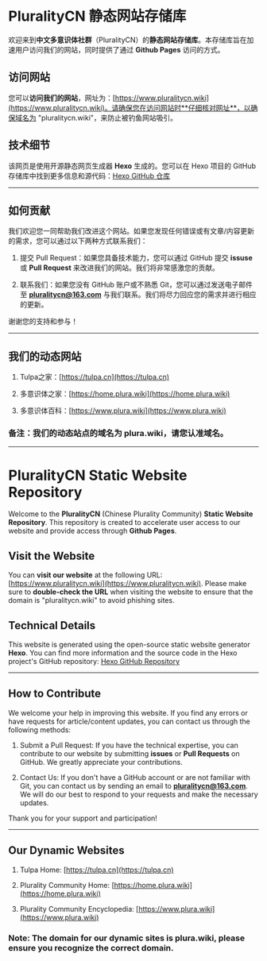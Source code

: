 # PluralityCN 静态网站存储库

欢迎来到**中文多意识体社群**（PluralityCN）的**静态网站存储库**。本存储库旨在加速用户访问我们的网站，同时提供了通过 **Github Pages** 访问的方式。

## 访问网站

您可以**访问我们的网站**，网址为：[https://www.pluralitycn.wiki](https://www.pluralitycn.wiki)。请确保您在访问网站时**仔细核对网址**，以确保域名为 "pluralitycn.wiki"，来防止被钓鱼网站吸引。

## 技术细节

该网页是使用开源静态网页生成器 **Hexo** 生成的。您可以在 Hexo 项目的 GitHub 存储库中找到更多信息和源代码：[Hexo GitHub 仓库](https://github.com/hexojs/hexo)

---

## 如何贡献

我们欢迎您一同帮助我们改进这个网站。如果您发现任何错误或有文章/内容更新的需求，您可以通过以下两种方式联系我们：

1. 提交 Pull Request：如果您具备技术能力，您可以通过 GitHub 提交 **issuse** 或 **Pull Request** 来改进我们的网站。我们将非常感激您的贡献。

2. 联系我们：如果您没有 GitHub 账户或不熟悉 Git，您可以通过发送电子邮件至 **pluralitycn@163.com** 与我们联系。我们将尽力回应您的需求并进行相应的更新。

谢谢您的支持和参与！

---

## 我们的动态网站

1. Tulpa之家：[https://tulpa.cn](https://tulpa.cn)

2. 多意识体之家：[https://home.plura.wiki](https://home.plura.wiki)

3. 多意识体百科：[https://www.plura.wiki](https://www.plura.wiki)

### 备注：我们的动态站点的域名为 **plura.wiki**，请您认准域名。

---

# PluralityCN Static Website Repository

Welcome to the **PluralityCN** (Chinese Plurality Community) **Static Website Repository**. This repository is created to accelerate user access to our website and provide access through **Github Pages**.

## Visit the Website

You can **visit our website** at the following URL: [https://www.pluralitycn.wiki](https://www.pluralitycn.wiki). Please make sure to **double-check the URL** when visiting the website to ensure that the domain is "pluralitycn.wiki" to avoid phishing sites.

## Technical Details

This website is generated using the open-source static website generator **Hexo**. You can find more information and the source code in the Hexo project's GitHub repository: [Hexo GitHub Repository](https://github.com/hexojs/hexo)

---

## How to Contribute

We welcome your help in improving this website. If you find any errors or have requests for article/content updates, you can contact us through the following methods:

1. Submit a Pull Request: If you have the technical expertise, you can contribute to our website by submitting **issues** or **Pull Requests** on GitHub. We greatly appreciate your contributions.

2. Contact Us: If you don't have a GitHub account or are not familiar with Git, you can contact us by sending an email to **pluralitycn@163.com**. We will do our best to respond to your requests and make the necessary updates.

Thank you for your support and participation!

---

## Our Dynamic Websites

1. Tulpa Home: [https://tulpa.cn](https://tulpa.cn)

2. Plurality Community Home: [https://home.plura.wiki](https://home.plura.wiki)

3. Plurality Community Encyclopedia: [https://www.plura.wiki](https://www.plura.wiki)

### Note: The domain for our dynamic sites is **plura.wiki**, please ensure you recognize the correct domain.